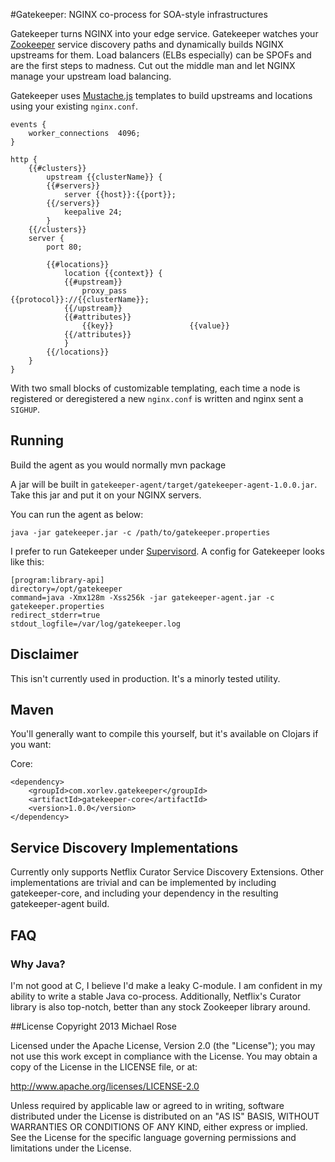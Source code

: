 #Gatekeeper: NGINX co-process for SOA-style infrastructures

Gatekeeper turns NGINX into your edge service. Gatekeeper watches your [Zookeeper](http://zookeeper.apache.org/) service
discovery paths and dynamically builds NGINX upstreams for them. Load balancers (ELBs especially) can be SPOFs and are
the first steps to madness. Cut out the middle man and let NGINX manage your upstream load balancing. 

Gatekeeper uses [Mustache.js](http://mustache.github.io) templates to build upstreams and locations using your
existing `nginx.conf`.

    events {
        worker_connections  4096;
    }

    http {
        {{#clusters}}
            upstream {{clusterName}} {
            {{#servers}}
                server {{host}}:{{port}};
            {{/servers}}
                keepalive 24;
            }
        {{/clusters}}
        server {
            port 80;

            {{#locations}}
                location {{context}} {
                {{#upstream}}
                    proxy_pass              {{protocol}}://{{clusterName}};
                {{/upstream}}
                {{#attributes}}
                    {{key}}                 {{value}}
                {{/attributes}}
                }
            {{/locations}}
        }
    }
    
With two small blocks of customizable templating, each time a node is registered or deregistered a new `nginx.conf`
is written and nginx sent a `SIGHUP`.

## Running

Build the agent as you would normally
    mvn package

A jar will be built in `gatekeeper-agent/target/gatekeeper-agent-1.0.0.jar`. Take this jar and put it on your NGINX servers.

You can run the agent as below:

    java -jar gatekeeper.jar -c /path/to/gatekeeper.properties
    
I prefer to run Gatekeeper under [Supervisord](http://supervisord.org/). A config for Gatekeeper looks like this:

    [program:library-api]
    directory=/opt/gatekeeper
    command=java -Xmx128m -Xss256k -jar gatekeeper-agent.jar -c gatekeeper.properties
    redirect_stderr=true
    stdout_logfile=/var/log/gatekeeper.log

## Disclaimer

This isn't currently used in production. It's a minorly tested utility.

## Maven
You'll generally want to compile this yourself, but it's available on Clojars if you want:

Core:

    <dependency>
        <groupId>com.xorlev.gatekeeper</groupId>
        <artifactId>gatekeeper-core</artifactId>
        <version>1.0.0</version>
    </dependency>

## Service Discovery Implementations

Currently only supports Netflix Curator Service Discovery Extensions. Other implementations are trivial and can be
 implemented by including gatekeeper-core, and including your dependency in the resulting gatekeeper-agent build.

## FAQ

### Why Java?
I'm not good at C, I believe I'd make a leaky C-module. I am confident in my ability to write a stable Java co-process.
Additionally, Netflix's Curator library is also top-notch, better than any stock Zookeeper library around.

##License
Copyright 2013 Michael Rose

Licensed under the Apache License, Version 2.0 (the "License"); you may not use this work except in compliance with the
 License. You may obtain a copy of the License in the LICENSE file, or at:

http://www.apache.org/licenses/LICENSE-2.0

Unless required by applicable law or agreed to in writing, software distributed under the License is distributed on an
"AS IS" BASIS, WITHOUT WARRANTIES OR CONDITIONS OF ANY KIND, either express or implied. See the License for the specific
 language governing permissions and limitations under the License.

